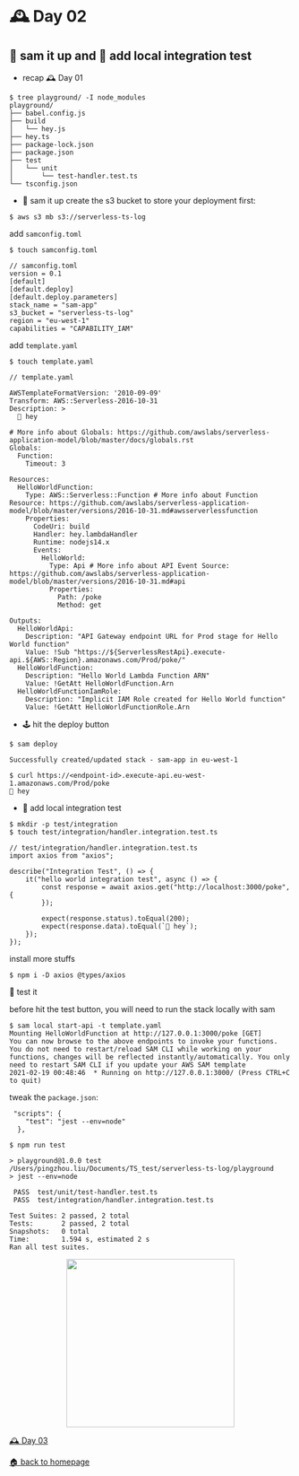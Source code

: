 # 🕰️ Day 02

## 🚀 sam it up and 🔗 add local integration test

- recap 🕰️ Day 01
```
$ tree playground/ -I node_modules
playground/
├── babel.config.js
├── build
│   └── hey.js
├── hey.ts
├── package-lock.json
├── package.json
├── test
│   └── unit
│       └── test-handler.test.ts
└── tsconfig.json
```

- 🚀 sam it up
create the s3 bucket to store your deployment first:
```
$ aws s3 mb s3://serverless-ts-log
```

add `samconfig.toml`
```
$ touch samconfig.toml

// samconfig.toml
version = 0.1
[default]
[default.deploy]
[default.deploy.parameters]
stack_name = "sam-app"
s3_bucket = "serverless-ts-log"
region = "eu-west-1"
capabilities = "CAPABILITY_IAM"
```

add `template.yaml`
```
$ touch template.yaml

// template.yaml

AWSTemplateFormatVersion: '2010-09-09'
Transform: AWS::Serverless-2016-10-31
Description: >
  👋 hey
  
# More info about Globals: https://github.com/awslabs/serverless-application-model/blob/master/docs/globals.rst
Globals:
  Function:
    Timeout: 3

Resources:
  HelloWorldFunction:
    Type: AWS::Serverless::Function # More info about Function Resource: https://github.com/awslabs/serverless-application-model/blob/master/versions/2016-10-31.md#awsserverlessfunction
    Properties:
      CodeUri: build
      Handler: hey.lambdaHandler
      Runtime: nodejs14.x
      Events:
        HelloWorld:
          Type: Api # More info about API Event Source: https://github.com/awslabs/serverless-application-model/blob/master/versions/2016-10-31.md#api
          Properties:
            Path: /poke
            Method: get

Outputs:
  HelloWorldApi:
    Description: "API Gateway endpoint URL for Prod stage for Hello World function"
    Value: !Sub "https://${ServerlessRestApi}.execute-api.${AWS::Region}.amazonaws.com/Prod/poke/"
  HelloWorldFunction:
    Description: "Hello World Lambda Function ARN"
    Value: !GetAtt HelloWorldFunction.Arn
  HelloWorldFunctionIamRole:
    Description: "Implicit IAM Role created for Hello World function"
    Value: !GetAtt HelloWorldFunctionRole.Arn
```

- 🕹️ hit the deploy button
```
$ sam deploy

Successfully created/updated stack - sam-app in eu-west-1
```
```
$ curl https://<endpoint-id>.execute-api.eu-west-1.amazonaws.com/Prod/poke 
👋 hey
```

- 🔗 add local integration test
```
$ mkdir -p test/integration
$ touch test/integration/handler.integration.test.ts

// test/integration/handler.integration.test.ts
import axios from "axios";

describe("Integration Test", () => {
    it("hello world integration test", async () => {
        const response = await axios.get("http://localhost:3000/poke", {
        });

        expect(response.status).toEqual(200);
        expect(response.data).toEqual(`👋 hey`);
    });
});
```
install more stuffs
```
$ npm i -D axios @types/axios
```

🔨 test it

before hit the test button, you will need to run the stack locally with sam 
```
$ sam local start-api -t template.yaml
Mounting HelloWorldFunction at http://127.0.0.1:3000/poke [GET]
You can now browse to the above endpoints to invoke your functions. You do not need to restart/reload SAM CLI while working on your functions, changes will be reflected instantly/automatically. You only need to restart SAM CLI if you update your AWS SAM template
2021-02-19 00:48:46  * Running on http://127.0.0.1:3000/ (Press CTRL+C to quit)
```

tweak the `package.json`:
```
 "scripts": {
    "test": "jest --env=node"
  },
```

```
$ npm run test

> playground@1.0.0 test /Users/pingzhou.liu/Documents/TS_test/serverless-ts-log/playground
> jest --env=node

 PASS  test/unit/test-handler.test.ts
 PASS  test/integration/handler.integration.test.ts

Test Suites: 2 passed, 2 total
Tests:       2 passed, 2 total
Snapshots:   0 total
Time:        1.594 s, estimated 2 s
Ran all test suites.
```
<p align="center">
  <img width=300 src="https://media.giphy.com/media/lr2bkSkxMWFCo/giphy.gif">
</p>

[🕰️ Day 03](../day-03)

[🏠 back to homepage](https://github.com/applegreengrape/serverless-ts-log)